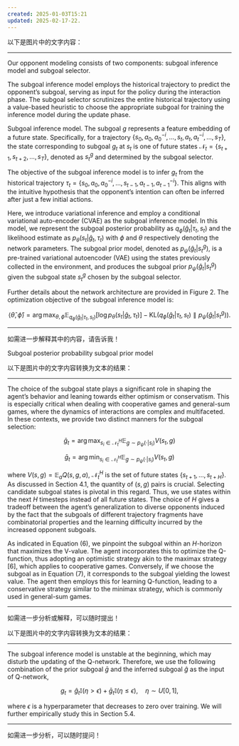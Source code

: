 ```yaml
---
created: 2025-01-03T15:21
updated: 2025-02-17-22.
---
```

以下是图片中的文字内容：

---

Our opponent modeling consists of two components: subgoal inference model and subgoal selector.

The subgoal inference model employs the historical trajectory to predict the opponent’s subgoal, serving as input for the policy during the interaction phase. The subgoal selector scrutinizes the entire historical trajectory using a value-based heuristic to choose the appropriate subgoal for training the inference model during the update phase.

Subgoal inference model. The subgoal $g$ represents a feature embedding of a future state. Specifically, for a trajectory $\{s_0, a_0, a_0^{-i}, \ldots, s_t, a_t, a_t^{-i}, \ldots, s_T\}$, the state corresponding to subgoal $g_t$ at $s_t$ is one of future states $\mathcal{N}_t = \{s_{t+1}, s_{t+2}, \ldots, s_T\}$, denoted as $s_t^g$ and determined by the subgoal selector.

The objective of the subgoal inference model is to infer $g_t$ from the historical trajectory $\tau_t = \{s_0, a_0, a_0^{-i}, \ldots, s_{t-1}, a_{t-1}, a_{t-1}^{-i}\}$. This aligns with the intuitive hypothesis that the opponent’s intention can often be inferred after just a few initial actions.

Here, we introduce variational inference and employ a conditional variational auto-encoder (CVAE) as the subgoal inference model. In this model, we represent the subgoal posterior probability as $q_\phi(\hat{g}_t|\tau_t, s_t)$ and the likelihood estimate as $p_\theta(s_t|\hat{g}_t, \tau_t)$ with $\phi$ and $\theta$ respectively denoting the network parameters. The subgoal prior model, denoted as $p_\psi(\hat{g}_t|s_t^g)$, is a pre-trained variational autoencoder (VAE) using the states previously collected in the environment, and produces the subgoal prior $p_\psi(\hat{g}_t|s_t^g)$ given the subgoal state $s_t^g$ chosen by the subgoal selector.

Further details about the network architecture are provided in Figure 2. The optimization objective of the subgoal inference model is:

$$\langle \hat{\theta}, \hat{\phi} \rangle = \arg\max_{\theta, \phi} \mathbb{E}_{q_\phi(\hat{g}_t|\tau_t, s_t)} \left[ \log p_\theta(s_t|\hat{g}_t, \tau_t) \right] - \text{KL} \left( q_\phi(\hat{g}_t|\tau_t, s_t) \parallel p_\psi(\hat{g}_t|s_t^g) \right).$$

---

如需进一步解释其中的内容，请告诉我！





Subgoal posterior probability subgoal prior model




以下是图片中的文字内容转换为文本的结果：

---

The choice of the subgoal state plays a significant role in shaping the agent’s behavior and leaning towards either optimism or conservatism. This is especially critical when dealing with cooperative games and general-sum games, where the dynamics of interactions are complex and multifaceted. In these contexts, we provide two distinct manners for the subgoal selection:

$$\bar{g}_t = \arg \max_{s_i \in \mathcal{N}_t^H} \mathbb{E}_{g \sim p_\psi(\cdot | s_i)} V(s_t, g)$$

$$\bar{g}_t = \arg \min_{s_i \in \mathcal{N}_t^H} \mathbb{E}_{g \sim p_\psi(\cdot | s_i)} V(s_t, g)$$

where $V(s, g) = \mathbb{E}_a Q(s, g, a)$, $\mathcal{N}_t^H$ is the set of future states $\{s_{t+1}, \dots, s_{t+H}\}$. As discussed in Section 4.1, the quantity of $(s, g)$ pairs is crucial. Selecting candidate subgoal states is pivotal in this regard. Thus, we use states within the next $H$ timesteps instead of all future states. The choice of $H$ gives a tradeoff between the agent’s generalization to diverse opponents induced by the fact that the subgoals of different trajectory fragments have combinatorial properties and the learning difficulty incurred by the increased opponent subgoals.

As indicated in Equation (6), we pinpoint the subgoal within an $H$-horizon that maximizes the V-value. The agent incorporates this to optimize the Q-function, thus adopting an optimistic strategy akin to the maximax strategy [6], which applies to cooperative games. Conversely, if we choose the subgoal as in Equation (7), it corresponds to the subgoal yielding the lowest value. The agent then employs this for learning Q-function, leading to a conservative strategy similar to the minimax strategy, which is commonly used in general-sum games.

---

如需进一步分析或解释，可以随时提出！



以下是图片中的文字内容转换为文本的结果：

---

The subgoal inference model is unstable at the beginning, which may disturb the updating of the Q-network. Therefore, we use the following combination of the prior subgoal $\bar{g}$ and the inferred subgoal $\hat{g}$ as the input of Q-network,

$$g_t = \hat{g}_t \mathbb{I}(\eta > \epsilon) + \bar{g}_t \mathbb{I}(\eta \leq \epsilon), \quad \eta \sim U[0,1],$$

where $\epsilon$ is a hyperparameter that decreases to zero over training. We will further empirically study this in Section 5.4.

---

如需进一步分析，可以随时提问！